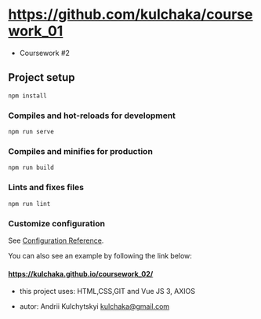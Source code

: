 # https://github.com/kulchaka/coursework_01

- Coursework #2

## Project setup

```
npm install
```

### Compiles and hot-reloads for development

```
npm run serve
```

### Compiles and minifies for production

```
npm run build
```

### Lints and fixes files

```
npm run lint
```

### Customize configuration

See [Configuration Reference](https://cli.vuejs.org/config/).

You can also see an example by following the link below:

#### https://kulchaka.github.io/coursework_02/

- this project uses: HTML,CSS,GIT and Vue JS 3, AXIOS

- autor: Andrii Kulchytskyi <kulchaka@gmail.com>
